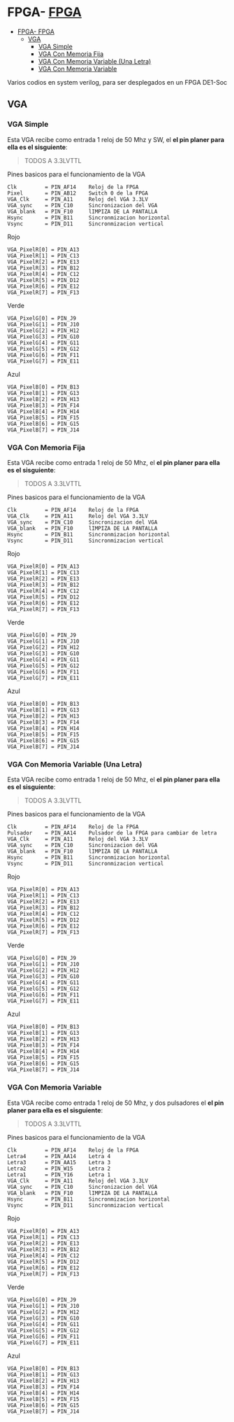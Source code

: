 # FPGA- [FPGA](#fpga)
- [FPGA- FPGA](#fpga--fpga)
  - [VGA](#vga)
    - [VGA Simple](#vga-simple)
    - [VGA Con Memoria Fija](#vga-con-memoria-fija)
    - [VGA Con Memoria Variable (Una Letra)](#vga-con-memoria-variable-una-letra)
    - [VGA Con Memoria Variable](#vga-con-memoria-variable)

Varios codios en system verilog, para ser desplegados en un FPGA DE1-Soc

## VGA
### VGA Simple
Esta VGA recibe como entrada 1 reloj de 50 Mhz y SW, el **el pin planer para ella es el sisguiente**:

> TODOS A 3.3LVTTL

Pines basicos para el funcionamiento de la VGA
```
Clk         = PIN_AF14    Reloj de la FPGA
Pixel       = PIN_AB12    Switch 0 de la FPGA
VGA_Clk     = PIN_A11     Reloj del VGA 3.3LV
VGA_sync    = PIN_C10     Sincronizacion del VGA
VGA_blank   = PIN_F10     lIMPIZA DE LA PANTALLA
Hsync       = PIN_B11     Sincronmizacion horizontal
Vsync       = PIN_D11     Sincronmizacion vertical
```
Rojo
```
VGA_PixelR[0] = PIN_A13
VGA_PixelR[1] = PIN_C13
VGA_PixelR[2] = PIN_E13
VGA_PixelR[3] = PIN_B12
VGA_PixelR[4] = PIN_C12
VGA_PixelR[5] = PIN_D12
VGA_PixelR[6] = PIN_E12
VGA_PixelR[7] = PIN_F13
```
Verde
```
VGA_PixelG[0] = PIN_J9
VGA_PixelG[1] = PIN_J10
VGA_PixelG[2] = PIN_H12
VGA_PixelG[3] = PIN_G10
VGA_PixelG[4] = PIN_G11
VGA_PixelG[5] = PIN_G12
VGA_PixelG[6] = PIN_F11
VGA_PixelG[7] = PIN_E11
```
Azul
```
VGA_PixelB[0] = PIN_B13
VGA_PixelB[1] = PIN_G13
VGA_PixelB[2] = PIN_H13
VGA_PixelB[3] = PIN_F14
VGA_PixelB[4] = PIN_H14
VGA_PixelB[5] = PIN_F15
VGA_PixelB[6] = PIN_G15
VGA_PixelB[7] = PIN_J14
```
### VGA Con Memoria Fija
Esta VGA recibe como entrada 1 reloj de 50 Mhz, el **el pin planer para ella es el sisguiente**:

> TODOS A 3.3LVTTL

Pines basicos para el funcionamiento de la VGA
```
Clk         = PIN_AF14    Reloj de la FPGA
VGA_Clk     = PIN_A11     Reloj del VGA 3.3LV
VGA_sync    = PIN_C10     Sincronizacion del VGA
VGA_blank   = PIN_F10     lIMPIZA DE LA PANTALLA
Hsync       = PIN_B11     Sincronmizacion horizontal
Vsync       = PIN_D11     Sincronmizacion vertical
```
Rojo
```
VGA_PixelR[0] = PIN_A13
VGA_PixelR[1] = PIN_C13
VGA_PixelR[2] = PIN_E13
VGA_PixelR[3] = PIN_B12
VGA_PixelR[4] = PIN_C12
VGA_PixelR[5] = PIN_D12
VGA_PixelR[6] = PIN_E12
VGA_PixelR[7] = PIN_F13
```
Verde
```
VGA_PixelG[0] = PIN_J9
VGA_PixelG[1] = PIN_J10
VGA_PixelG[2] = PIN_H12
VGA_PixelG[3] = PIN_G10
VGA_PixelG[4] = PIN_G11
VGA_PixelG[5] = PIN_G12
VGA_PixelG[6] = PIN_F11
VGA_PixelG[7] = PIN_E11
```
Azul
```
VGA_PixelB[0] = PIN_B13
VGA_PixelB[1] = PIN_G13
VGA_PixelB[2] = PIN_H13
VGA_PixelB[3] = PIN_F14
VGA_PixelB[4] = PIN_H14
VGA_PixelB[5] = PIN_F15
VGA_PixelB[6] = PIN_G15
VGA_PixelB[7] = PIN_J14
```
### VGA Con Memoria Variable (Una Letra)
Esta VGA recibe como entrada 1 reloj de 50 Mhz, el **el pin planer para ella es el sisguiente**:

> TODOS A 3.3LVTTL

Pines basicos para el funcionamiento de la VGA
```
Clk         = PIN_AF14    Reloj de la FPGA
Pulsador    = PIN_AA14    Pulsador de la FPGA para cambiar de letra
VGA_Clk     = PIN_A11     Reloj del VGA 3.3LV
VGA_sync    = PIN_C10     Sincronizacion del VGA
VGA_blank   = PIN_F10     lIMPIZA DE LA PANTALLA
Hsync       = PIN_B11     Sincronmizacion horizontal
Vsync       = PIN_D11     Sincronmizacion vertical
```
Rojo
```
VGA_PixelR[0] = PIN_A13
VGA_PixelR[1] = PIN_C13
VGA_PixelR[2] = PIN_E13
VGA_PixelR[3] = PIN_B12
VGA_PixelR[4] = PIN_C12
VGA_PixelR[5] = PIN_D12
VGA_PixelR[6] = PIN_E12
VGA_PixelR[7] = PIN_F13
```
Verde
```
VGA_PixelG[0] = PIN_J9
VGA_PixelG[1] = PIN_J10
VGA_PixelG[2] = PIN_H12
VGA_PixelG[3] = PIN_G10
VGA_PixelG[4] = PIN_G11
VGA_PixelG[5] = PIN_G12
VGA_PixelG[6] = PIN_F11
VGA_PixelG[7] = PIN_E11
```
Azul
```
VGA_PixelB[0] = PIN_B13
VGA_PixelB[1] = PIN_G13
VGA_PixelB[2] = PIN_H13
VGA_PixelB[3] = PIN_F14
VGA_PixelB[4] = PIN_H14
VGA_PixelB[5] = PIN_F15
VGA_PixelB[6] = PIN_G15
VGA_PixelB[7] = PIN_J14
```
### VGA Con Memoria Variable
Esta VGA recibe como entrada 1 reloj de 50 Mhz, y dos pulsadores el **el pin planer para ella es el sisguiente**:

> TODOS A 3.3LVTTL

Pines basicos para el funcionamiento de la VGA
```
Clk         = PIN_AF14    Reloj de la FPGA
Letra4      = PIN_AA14    Letra 4
Letra3      = PIN_AA15    Letra 3
Letra2      = PIN_W15     Letra 2
Letra1      = PIN_Y16     Letra 1
VGA_Clk     = PIN_A11     Reloj del VGA 3.3LV
VGA_sync    = PIN_C10     Sincronizacion del VGA
VGA_blank   = PIN_F10     lIMPIZA DE LA PANTALLA
Hsync       = PIN_B11     Sincronmizacion horizontal
Vsync       = PIN_D11     Sincronmizacion vertical
```
Rojo
```
VGA_PixelR[0] = PIN_A13
VGA_PixelR[1] = PIN_C13
VGA_PixelR[2] = PIN_E13
VGA_PixelR[3] = PIN_B12
VGA_PixelR[4] = PIN_C12
VGA_PixelR[5] = PIN_D12
VGA_PixelR[6] = PIN_E12
VGA_PixelR[7] = PIN_F13
```
Verde
```
VGA_PixelG[0] = PIN_J9
VGA_PixelG[1] = PIN_J10
VGA_PixelG[2] = PIN_H12
VGA_PixelG[3] = PIN_G10
VGA_PixelG[4] = PIN_G11
VGA_PixelG[5] = PIN_G12
VGA_PixelG[6] = PIN_F11
VGA_PixelG[7] = PIN_E11
```
Azul
```
VGA_PixelB[0] = PIN_B13
VGA_PixelB[1] = PIN_G13
VGA_PixelB[2] = PIN_H13
VGA_PixelB[3] = PIN_F14
VGA_PixelB[4] = PIN_H14
VGA_PixelB[5] = PIN_F15
VGA_PixelB[6] = PIN_G15
VGA_PixelB[7] = PIN_J14
```
